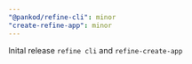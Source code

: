 ```yaml
---
"@pankod/refine-cli": minor
"create-refine-app": minor
---
```


Inital release `refine cli` and `refine-create-app`
